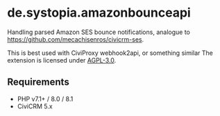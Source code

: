 # de.systopia.amazonbounceapi

Handling parsed Amazon SES bounce notifications, analogue to https://github.com/mecachisenros/civicrm-ses. 

This is best used with CiviProxy webhook2api, or something similar 
The extension is licensed under [AGPL-3.0](LICENSE.txt).

## Requirements

* PHP v7.1+ / 8.0 / 8.1
* CiviCRM 5.x
